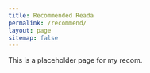 ```yaml
---
title: Recommended Reada
permalink: /recommend/
layout: page
sitemap: false 
---
```


This is a placeholder page for my recom.
